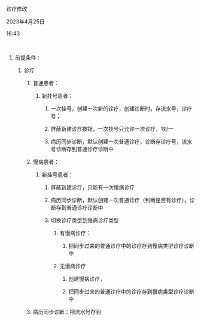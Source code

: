 诊疗修改

2023年4月25日

16:43

 

1.  前提条件：

    1.  诊疗

        1.  普通患者：

            1.  新挂号患者：

                1.  一次挂号，创建一次新的诊疗，创建诊断时，存流水号，诊疗号；

                2.  屏蔽新建诊疗按钮，一次挂号只允许一次诊疗，1对一

                3.  病历同步诊断，默认创建一次普通诊疗，诊断存诊疗号，流水号诊断存到普通诊疗诊断中

        2.  慢病患者：

            1.  新挂号患者：

                1.  屏蔽新建诊疗，只能有一次慢病诊疗

                2.  病历同步诊断，默认创建一次普通诊疗（判断是否有诊疗），诊断存到普通诊疗诊断中

                3.  切换诊疗类型到慢病诊疗类型

                    1.  有慢病诊疗：

                        1.  把同步过来的普通诊疗中的诊疗存到慢病类型诊疗诊断中

                    2.  无慢病诊疗

                        1.  创建慢病诊疗，

                        2.  把同步过来的普通诊疗中的诊疗存到慢病类型诊疗诊断中

        3.  病历同步诊断：把流水号存到
